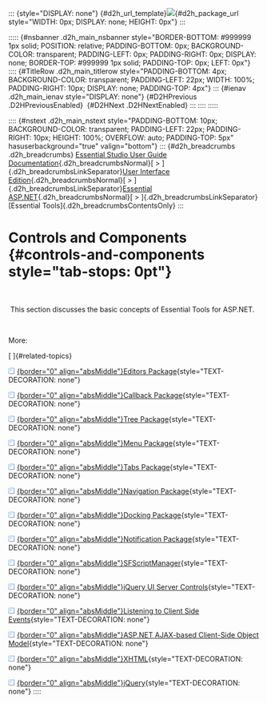 ::: {style="DISPLAY: none"}
[](ms-xhelp:///?Id=d2h_url_template){#d2h_url_template}![](!package_url!){#d2h_package_url style="WIDTH: 0px; DISPLAY: none; HEIGHT: 0px"}
:::

::::: {#nsbanner .d2h_main_nsbanner style="BORDER-BOTTOM: #999999 1px solid; POSITION: relative; PADDING-BOTTOM: 0px; BACKGROUND-COLOR: transparent; PADDING-LEFT: 0px; PADDING-RIGHT: 0px; DISPLAY: none; BORDER-TOP: #999999 1px solid; PADDING-TOP: 0px; LEFT: 0px"}
:::: {#TitleRow .d2h_main_titlerow style="PADDING-BOTTOM: 4px; BACKGROUND-COLOR: transparent; PADDING-LEFT: 22px; WIDTH: 100%; PADDING-RIGHT: 10px; DISPLAY: none; PADDING-TOP: 4px"}
::: {#ienav .d2h_main_ienav style="DISPLAY: none"}
[](ms-xhelp:///?Id=99a945ef-2a82-49f3-aef7-97eadc2a4312){#D2HPrevious .D2HPreviousEnabled}  [](ms-xhelp:///?Id=1534f372-551a-461d-8ed1-14747acc09f8){#D2HNext .D2HNextEnabled}
:::
::::
:::::

:::: {#nstext .d2h_main_nstext style="PADDING-BOTTOM: 10px; BACKGROUND-COLOR: transparent; PADDING-LEFT: 22px; PADDING-RIGHT: 10px; HEIGHT: 100%; OVERFLOW: auto; PADDING-TOP: 5px" hasuserbackground="true" valign="bottom"}
::: {#d2h_breadcrumbs .d2h_breadcrumbs}
[Essential Studio User Guide Documentation](ms-xhelp:///?Id=12457748-09e3-4d74-a240-8e049cedf030){.d2h_breadcrumbsNormal}[ \> ]{.d2h_breadcrumbsLinkSeparator}[User Interface Edition](ms-xhelp:///?Id=c29296b7-531c-413b-a0ec-488ca1f7f669){.d2h_breadcrumbsNormal}[ \> ]{.d2h_breadcrumbsLinkSeparator}[Essential ASP.NET](ms-xhelp:///?Id=25c35330-c127-4dad-9a92-ed79dc7261a6){.d2h_breadcrumbsNormal}[ \> ]{.d2h_breadcrumbsLinkSeparator}[Essential Tools]{.d2h_breadcrumbsContentsOnly}
:::

# Controls and Components {#controls-and-components style="tab-stops: 0pt"}

 

 This section discusses the basic concepts of Essential Tools for ASP.NET.

 

More:

[ ]{#related-topics}

[![](button.gif){border="0" align="absMiddle"}Editors Package](ms-xhelp:///?Id=1534f372-551a-461d-8ed1-14747acc09f8){style="TEXT-DECORATION: none"}

[![](button.gif){border="0" align="absMiddle"}Callback Package](ms-xhelp:///?Id=8abd71e0-5dee-456d-840b-4751e98e8381){style="TEXT-DECORATION: none"}

[![](button.gif){border="0" align="absMiddle"}Tree Package](ms-xhelp:///?Id=5db5e0df-96ad-4997-ad33-660c5e2ffbdf){style="TEXT-DECORATION: none"}

[![](button.gif){border="0" align="absMiddle"}Menu Package](ms-xhelp:///?Id=27f9227a-b627-4779-9711-004a19171498){style="TEXT-DECORATION: none"}

[![](button.gif){border="0" align="absMiddle"}Tabs Package](ms-xhelp:///?Id=d600d9e4-95ec-4aa7-8042-14fd6caef3da){style="TEXT-DECORATION: none"}

[![](button.gif){border="0" align="absMiddle"}Navigation Package](ms-xhelp:///?Id=0e5edf75-4f9c-43d9-ba51-e327f21190c3){style="TEXT-DECORATION: none"}

[![](button.gif){border="0" align="absMiddle"}Docking Package](ms-xhelp:///?Id=234d5418-f218-4472-b37a-18a3036468ab){style="TEXT-DECORATION: none"}

[![](button.gif){border="0" align="absMiddle"}Notification Package](ms-xhelp:///?Id=29371862-8248-4f92-80cc-129b797d975c){style="TEXT-DECORATION: none"}

[![](button.gif){border="0" align="absMiddle"}SFScriptManager](ms-xhelp:///?Id=520441a4-6e47-4323-96d5-725675201fb6){style="TEXT-DECORATION: none"}

[![](button.gif){border="0" align="absMiddle"}jQuery UI Server Controls](ms-xhelp:///?Id=12cca60f-960b-40be-9ab8-b850deed2e68){style="TEXT-DECORATION: none"}

[![](button.gif){border="0" align="absMiddle"}Listening to Client Side Events](ms-xhelp:///?Id=20d79a10-07dc-4de1-849b-d82e40234e43){style="TEXT-DECORATION: none"}

[![](button.gif){border="0" align="absMiddle"}ASP.NET AJAX-based Client-Side Object Model](ms-xhelp:///?Id=c65855e5-29ff-4d50-b72f-f4a4469f33cd){style="TEXT-DECORATION: none"}

[![](button.gif){border="0" align="absMiddle"}XHTML](ms-xhelp:///?Id=72762e8d-953b-4b66-be7a-e0c9dce87bb8){style="TEXT-DECORATION: none"}

[![](button.gif){border="0" align="absMiddle"}jQuery](ms-xhelp:///?Id=d81ff851-5380-4db3-9bb7-1ee358fdef36){style="TEXT-DECORATION: none"}
::::
